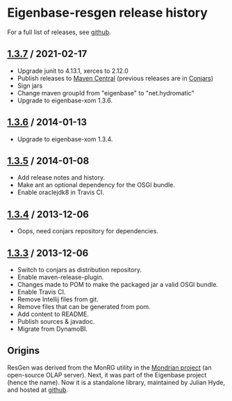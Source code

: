 # Eigenbase-resgen release history

For a full list of releases, see <a href="https://github.com/julianhyde/eigenbase-resgen/releases">github</a>.

## <a href="https://github.com/julianhyde/eigenbase-resgen/releases/tag/eigenbase-resgen-1.3.7">1.3.7</a> / 2021-02-17

* Upgrade junit to 4.13.1, xerces to 2.12.0
* Publish releases to <a href="https://search.maven.org/artifact/net.hydromatic/eigenbase-resgen">Maven Central</a>
  (previous releases are in <a href="http://www.conjars.org/">Conjars</a>)
* Sign jars
* Change maven groupId from "eigenbase" to "net.hydromatic"
* Upgrade to eigenbase-xom 1.3.6.

## <a href="https://github.com/julianhyde/eigenbase-resgen/releases/tag/eigenbase-resgen-1.3.6">1.3.6</a> / 2014-01-13

* Upgrade to eigenbase-xom 1.3.4.

## <a href="https://github.com/julianhyde/eigenbase-resgen/releases/tag/eigenbase-resgen-1.3.5">1.3.5</a> / 2014-01-08

* Add release notes and history.
* Make ant an optional dependency for the OSGI bundle.
* Enable oraclejdk8 in Travis CI.

## <a href="https://github.com/julianhyde/eigenbase-resgen/releases/tag/eigenbase-resgen-1.3.4">1.3.4</a> / 2013-12-06

* Oops, need conjars repository for dependencies.

## <a href="https://github.com/julianhyde/eigenbase-resgen/releases/tag/eigenbase-resgen-1.3.3">1.3.3</a> / 2013-12-06

* Switch to conjars as distribution repository.
* Enable maven-release-plugin.
* Changes made to POM to make the packaged jar a valid OSGI bundle.
* Enable Travis CI.
* Remove Intellij files from git.
* Remove files that can be generated from pom.
* Add content to README.
* Publish sources & javadoc.
* Migrate from DynamoBI.

## Origins

ResGen was derived from the
MonRG utility in the <a href="http://mondrian.pentaho.com">Mondrian project</a> (an open-source OLAP server).
Next, it was part of the Eigenbase project (hence the name).
Now it is a standalone library, maintained by Julian Hyde, and hosted at
<a href="http://github.com/julianhyde/eigenbase-resgen">github</a>.</p>
